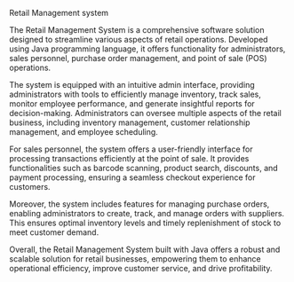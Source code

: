 Retail Management system

The Retail Management System is a comprehensive software solution designed to streamline various aspects of retail operations. Developed using Java programming language, it offers functionality for administrators, sales personnel, purchase order management, and point of sale (POS) operations.

The system is equipped with an intuitive admin interface, providing administrators with tools to efficiently manage inventory, track sales, monitor employee performance, and generate insightful reports for decision-making. Administrators can oversee multiple aspects of the retail business, including inventory management, customer relationship management, and employee scheduling.

For sales personnel, the system offers a user-friendly interface for processing transactions efficiently at the point of sale. It provides functionalities such as barcode scanning, product search, discounts, and payment processing, ensuring a seamless checkout experience for customers.

Moreover, the system includes features for managing purchase orders, enabling administrators to create, track, and manage orders with suppliers. This ensures optimal inventory levels and timely replenishment of stock to meet customer demand.

Overall, the Retail Management System built with Java offers a robust and scalable solution for retail businesses, empowering them to enhance operational efficiency, improve customer service, and drive profitability.
